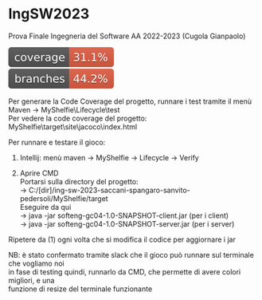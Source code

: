 # IngSW2023
Prova Finale Ingegneria del Software AA 2022-2023 (Cugola Gianpaolo)

![Coverage](.github/badges/jacoco.svg)  
![Branches](.github/badges/branches.svg)  
  
  
  
Per generare la Code Coverage del progetto, runnare i test tramite il menù Maven -> MyShelfie\Lifecycle\test  
Per vedere la code coverage del progetto: MyShelfie\target\site\jacoco\index.html  
  
  
Per runnare e testare il gioco:  
1. Intellij: menù maven -> MyShelfie -> Lifecycle -> Verify  
  
2. Aprire CMD    
   Portarsi sulla directory del progetto:   
   -> C:/[dir]/ing-sw-2023-saccani-spangaro-sanvito-pedersoli/MyShelfie/target  
   Eseguire da qui  
   -> java -jar softeng-gc04-1.0-SNAPSHOT-client.jar (per i client)  
   -> java -jar softeng-gc04-1.0-SNAPSHOT-server.jar (per i server)  
   
Ripetere da (1) ogni volta che si modifica il codice per aggiornare i jar  

NB: è stato confermato tramite slack che il gioco può runnare sul terminale che vogliamo noi  
    in fase di testing quindi, runnarlo da CMD, che permette di avere colori migliori, e una   
    funzione di resize del terminale funzionante
      
      


